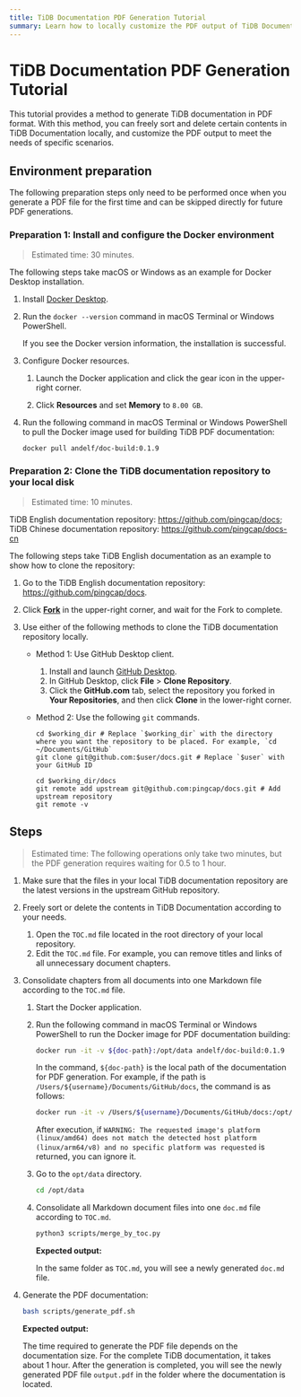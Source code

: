 ```yaml
---
title: TiDB Documentation PDF Generation Tutorial
summary: Learn how to locally customize the PDF output of TiDB Documentation to meet the needs of specific scenarios.
---
```


# TiDB Documentation PDF Generation Tutorial

This tutorial provides a method to generate TiDB documentation in PDF format. With this method, you can freely sort and delete certain contents in TiDB Documentation locally, and customize the PDF output to meet the needs of specific scenarios.

## Environment preparation

The following preparation steps only need to be performed once when you generate a PDF file for the first time and can be skipped directly for future PDF generations.

### Preparation 1: Install and configure the Docker environment

> Estimated time: 30 minutes.

The following steps take macOS or Windows as an example for Docker Desktop installation.

1. Install [Docker Desktop](https://docs.docker.com/get-docker/).

2. Run the `docker --version` command in macOS Terminal or Windows PowerShell.

    If you see the Docker version information, the installation is successful.

3. Configure Docker resources.

    1. Launch the Docker application and click the gear icon in the upper-right corner.

    2. Click **Resources** and set **Memory** to `8.00 GB`.

4. Run the following command in macOS Terminal or Windows PowerShell to pull the Docker image used for building TiDB PDF documentation:

    ```bash
    docker pull andelf/doc-build:0.1.9
    ```

### Preparation 2: Clone the TiDB documentation repository to your local disk

> Estimated time: 10 minutes.

TiDB English documentation repository: <https://github.com/pingcap/docs>; TiDB Chinese documentation repository: <https://github.com/pingcap/docs-cn>

The following steps take TiDB English documentation as an example to show how to clone the repository:

1. Go to the TiDB English documentation repository: <https://github.com/pingcap/docs>.

2. Click [**Fork**](https://github.com/pingcap/docs/fork) in the upper-right corner, and wait for the Fork to complete.

3. Use either of the following methods to clone the TiDB documentation repository locally.

    - Method 1: Use GitHub Desktop client.

        1. Install and launch [GitHub Desktop](https://desktop.github.com/).
        2. In GitHub Desktop, click **File** > **Clone Repository**.
        3. Click the **GitHub.com** tab, select the repository you forked in **Your Repositories**, and then click **Clone** in the lower-right corner.

    - Method 2: Use the following `git` commands.

        ```shell
        cd $working_dir # Replace `$working_dir` with the directory where you want the repository to be placed. For example, `cd ~/Documents/GitHub`
        git clone git@github.com:$user/docs.git # Replace `$user` with your GitHub ID

        cd $working_dir/docs
        git remote add upstream git@github.com:pingcap/docs.git # Add upstream repository
        git remote -v
        ```

## Steps

> Estimated time: The following operations only take two minutes, but the PDF generation requires waiting for 0.5 to 1 hour.

1. Make sure that the files in your local TiDB documentation repository are the latest versions in the upstream GitHub repository.

2. Freely sort or delete the contents in TiDB Documentation according to your needs.

    1. Open the `TOC.md` file located in the root directory of your local repository.
    2. Edit the `TOC.md` file. For example, you can remove titles and links of all unnecessary document chapters.

3. Consolidate chapters from all documents into one Markdown file according to the `TOC.md` file.

    1. Start the Docker application.
    2. Run the following command in macOS Terminal or Windows PowerShell to run the Docker image for PDF documentation building:


        ```bash
        docker run -it -v ${doc-path}:/opt/data andelf/doc-build:0.1.9
        ```

        In the command, `${doc-path}` is the local path of the documentation for PDF generation. For example, if the path is `/Users/${username}/Documents/GitHub/docs`, the command is as follows:


        ```bash
        docker run -it -v /Users/${username}/Documents/GitHub/docs:/opt/data andelf/doc-build:0.1.9
        ```

        After execution, if `WARNING: The requested image's platform (linux/amd64) does not match the detected host platform (linux/arm64/v8) and no specific platform was requested` is returned, you can ignore it.

    3. Go to the `opt/data` directory.

        ```bash
        cd /opt/data
        ```

    4. Consolidate all Markdown document files into one `doc.md` file according to `TOC.md`.

        ```bash
        python3 scripts/merge_by_toc.py
        ```

       **Expected output:**

       In the same folder as `TOC.md`, you will see a newly generated `doc.md` file.

4. Generate the PDF documentation:

    ```bash
    bash scripts/generate_pdf.sh
    ```

    **Expected output:**

    The time required to generate the PDF file depends on the documentation size. For the complete TiDB documentation, it takes about 1 hour. After the generation is completed, you will see the newly generated PDF file `output.pdf` in the folder where the documentation is located.
